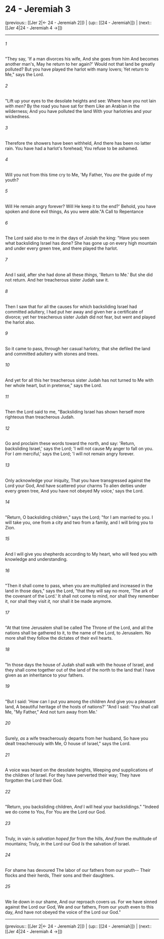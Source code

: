 # 24 - Jeremiah 3

(previous:: [[Jer 2|← 24 - Jeremiah 2]]) | (up:: [[24 - Jeremiah]]) | (next:: [[Jer 4|24 - Jeremiah 4 →]])

***


###### 1 
"They say, 'If a man divorces his wife, And she goes from him And becomes another man's, May he return to her again?' Would not that land be greatly polluted? But you have played the harlot with many lovers; Yet return to Me," says the Lord. 

###### 2 
"Lift up your eyes to the desolate heights and see: Where have you not lain _with men?_ By the road you have sat for them Like an Arabian in the wilderness; And you have polluted the land With your harlotries and your wickedness. 

###### 3 
Therefore the showers have been withheld, And there has been no latter rain. You have had a harlot's forehead; You refuse to be ashamed. 

###### 4 
Will you not from this time cry to Me, 'My Father, You _are_ the guide of my youth? 

###### 5 
Will He remain angry forever? Will He keep it to the end?' Behold, you have spoken and done evil things, As you were able."A Call to Repentance 

###### 6 
The Lord said also to me in the days of Josiah the king: "Have you seen what backsliding Israel has done? She has gone up on every high mountain and under every green tree, and there played the harlot. 

###### 7 
And I said, after she had done all these _things,_ 'Return to Me.' But she did not return. And her treacherous sister Judah saw it. 

###### 8 
Then I saw that for all the causes for which backsliding Israel had committed adultery, I had put her away and given her a certificate of divorce; yet her treacherous sister Judah did not fear, but went and played the harlot also. 

###### 9 
So it came to pass, through her casual harlotry, that she defiled the land and committed adultery with stones and trees. 

###### 10 
And yet for all this her treacherous sister Judah has not turned to Me with her whole heart, but in pretense," says the Lord. 

###### 11 
Then the Lord said to me, "Backsliding Israel has shown herself more righteous than treacherous Judah. 

###### 12 
Go and proclaim these words toward the north, and say: 'Return, backsliding Israel,' says the Lord; 'I will not cause My anger to fall on you. For I _am_ merciful,' says the Lord; 'I will not remain angry forever. 

###### 13 
Only acknowledge your iniquity, That you have transgressed against the Lord your God, And have scattered your charms To alien deities under every green tree, And you have not obeyed My voice,' says the Lord. 

###### 14 
"Return, O backsliding children," says the Lord; "for I am married to you. I will take you, one from a city and two from a family, and I will bring you to Zion. 

###### 15 
And I will give you shepherds according to My heart, who will feed you with knowledge and understanding. 

###### 16 
"Then it shall come to pass, when you are multiplied and increased in the land in those days," says the Lord, "that they will say no more, 'The ark of the covenant of the Lord.' It shall not come to mind, nor shall they remember it, nor shall they visit _it,_ nor shall it be made anymore. 

###### 17 
"At that time Jerusalem shall be called The Throne of the Lord, and all the nations shall be gathered to it, to the name of the Lord, to Jerusalem. No more shall they follow the dictates of their evil hearts. 

###### 18 
"In those days the house of Judah shall walk with the house of Israel, and they shall come together out of the land of the north to the land that I have given as an inheritance to your fathers. 

###### 19 
"But I said: 'How can I put you among the children And give you a pleasant land, A beautiful heritage of the hosts of nations?' "And I said: 'You shall call Me, "My Father," And not turn away from Me.' 

###### 20 
Surely, _as_ a wife treacherously departs from her husband, So have you dealt treacherously with Me, O house of Israel," says the Lord. 

###### 21 
A voice was heard on the desolate heights, Weeping _and_ supplications of the children of Israel. For they have perverted their way; They have forgotten the Lord their God. 

###### 22 
"Return, you backsliding children, _And_ I will heal your backslidings." "Indeed we do come to You, For You are the Lord our God. 

###### 23 
Truly, in vain _is salvation hoped for_ from the hills, _And from_ the multitude of mountains; Truly, in the Lord our God _Is_ the salvation of Israel. 

###### 24 
For shame has devoured The labor of our fathers from our youth-- Their flocks and their herds, Their sons and their daughters. 

###### 25 
We lie down in our shame, And our reproach covers us. For we have sinned against the Lord our God, We and our fathers, From our youth even to this day, And have not obeyed the voice of the Lord our God."

***

(previous:: [[Jer 2|← 24 - Jeremiah 2]]) | (up:: [[24 - Jeremiah]]) | (next:: [[Jer 4|24 - Jeremiah 4 →]])
